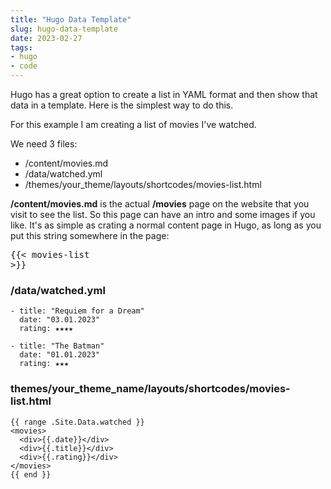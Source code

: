 ```yaml
---
title: "Hugo Data Template"
slug: hugo-data-template
date: 2023-02-27
tags:
- hugo
- code
---
```


Hugo has a great option to create a list in YAML format and then show that data in a template. Here is the simplest way to do this.

For this example I am creating a list of movies I've watched.

We need 3 files:

- /content/movies.md
- /data/watched.yml
- /themes/your_theme/layouts/shortcodes/movies-list.html

**/content/movies.md** is the actual **/movies** page on the website that you visit to see the list. So this page can have an intro and some images if you like. It's as simple as crating a normal content page in Hugo, as long as you put this string somewhere in the page: <pre>{{< movies-list >}}</pre>

### /data/watched.yml
```
- title: "Requiem for a Dream"
  date: "03.01.2023"
  rating: ★★★★

- title: "The Batman"
  date: "01.01.2023"
  rating: ★★★
```

### themes/your_theme_name/layouts/shortcodes/movies-list.html
```
{{ range .Site.Data.watched }}
<movies>
  <div>{{.date}}</div>
  <div>{{.title}}</div>
  <div>{{.rating}}</div>
</movies>
{{ end }}
```
